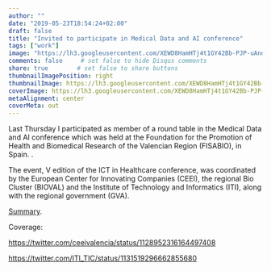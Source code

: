 ```yaml
---
author: ""
date: "2019-05-23T18:54:24+02:00"
draft: false
title: "Invited to participate in Medical Data and AI conference"
tags: ["work"]
image: "https://lh3.googleusercontent.com/XEWD8HamHTj4t1GY42Bb-PJP-uAndVTN_b5plekZiCnlcEeRglWq9u7m0uz4nwf4tGzRFfOC2sDkTv4rELwKhBNvnHxNu6n7XljjSp9NPbv-e7HJ9AdHm8nby0TNZWvzPqR4808e3cI=w1920-h1080"
comments: false     # set false to hide Disqus comments
share: true        # set false to share buttons
thumbnailImagePosition: right
thumbnailImage: https://lh3.googleusercontent.com/XEWD8HamHTj4t1GY42Bb-PJP-uAndVTN_b5plekZiCnlcEeRglWq9u7m0uz4nwf4tGzRFfOC2sDkTv4rELwKhBNvnHxNu6n7XljjSp9NPbv-e7HJ9AdHm8nby0TNZWvzPqR4808e3cI=w1920-h1080
coverImage: https://lh3.googleusercontent.com/XEWD8HamHTj4t1GY42Bb-PJP-uAndVTN_b5plekZiCnlcEeRglWq9u7m0uz4nwf4tGzRFfOC2sDkTv4rELwKhBNvnHxNu6n7XljjSp9NPbv-e7HJ9AdHm8nby0TNZWvzPqR4808e3cI=w1920-h1080
metaAlignment: center
coverMeta: out
---
```


Last Thursday I participated as member of a round table in the Medical Data and AI conference which was held at the Foundation for the Promotion of Health and Biomedical Research of the Valencian Region (FISABIO), in Spain. .

<!--more-->

The event, V edition of the ICT in Healthcare conference, was coordinated by the European Center for Innovating Companies (CEEI), the regional Bio Cluster (BIOVAL) and the Institute of Technology and Informatics (ITI), along with the regional government (GVA).

[Summary](https://www.emprenemjunts.es/index.php?op=8&n=18904).

Coverage:

https://twitter.com/ceeivalencia/status/1128952316164497408

https://twitter.com/ITI_TIC/status/1131519296662855680
